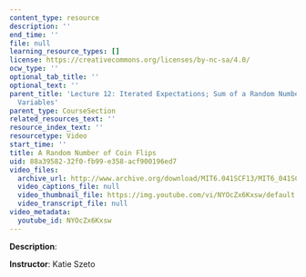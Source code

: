 ```yaml
---
content_type: resource
description: ''
end_time: ''
file: null
learning_resource_types: []
license: https://creativecommons.org/licenses/by-nc-sa/4.0/
ocw_type: ''
optional_tab_title: ''
optional_text: ''
parent_title: 'Lecture 12: Iterated Expectations; Sum of a Random Number of Random
  Variables'
parent_type: CourseSection
related_resources_text: ''
resource_index_text: ''
resourcetype: Video
start_time: ''
title: A Random Number of Coin Flips
uid: 88a39582-32f0-fb99-e358-acf900196ed7
video_files:
  archive_url: http://www.archive.org/download/MIT6.041SCF13/MIT6_041SCF13_Random_Number_of_Coin_Flipstake_300k.mp4
  video_captions_file: null
  video_thumbnail_file: https://img.youtube.com/vi/NYOcZx6Kxsw/default.jpg
  video_transcript_file: null
video_metadata:
  youtube_id: NYOcZx6Kxsw
---
```


**Description**:

**Instructor**: Katie Szeto

